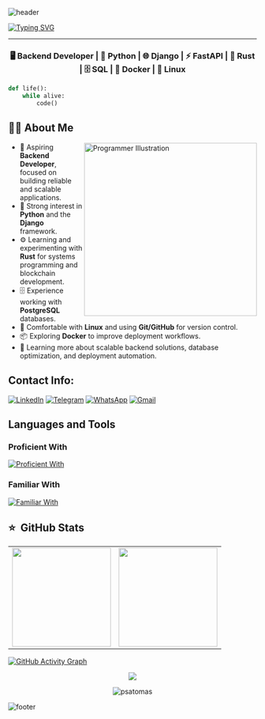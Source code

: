 ![header](https://capsule-render.vercel.app/api?type=waving&height=150&color=0:0f2027,100:1f7fff&section=header&reversal=false&animation=twinkling)

[![Typing SVG](https://readme-typing-svg.herokuapp.com?size=45&center=true&vCenter=true&width=1000&color=0:0f2027&lines=Welcome+to+Itay+Cohen's+Github+Profile!;Backend+Developer;Devops+Engineer)](https://git.io/typing-svg)

---

<h3 align="center">
🖥️ Backend Developer | 🐍 Python | 🌐 Django | ⚡ FastAPI | 🦀 Rust | 🗄️ SQL | 🐳 Docker | 🐧 Linux
</h3>

```python 
def life():
    while alive:
        code()
```

## 👨‍💻 About Me  

<img src="./assets/programmer.png" alt="Programmer Illustration" width="350" align="right">

- 🎯 Aspiring **Backend Developer**, focused on building reliable and scalable applications.  
- 🐍 Strong interest in **Python** and the **Django** framework.  
- ⚙️ Learning and experimenting with **Rust** for systems programming and blockchain development.  
- 🗄️ Experience working with **PostgreSQL** databases.  
- 🐧 Comfortable with **Linux** and using **Git/GitHub** for version control.  
- 📦 Exploring **Docker** to improve deployment workflows.  
- 🌱 Learning more about scalable backend solutions, database optimization, and deployment automation.

## Contact Info:
[![LinkedIn](https://img.shields.io/badge/LinkedIn-0A66C2?style=for-the-badge&logo=linkedin&logoColor=white)](https://linkedin.com/in/psatomas)
[![Telegram](https://img.shields.io/badge/Telegram-26A5E4?style=for-the-badge&logo=telegram&logoColor=white)](https://t.me/tomaspsa)
[![WhatsApp](https://img.shields.io/badge/WhatsApp-25D366?style=for-the-badge&logo=whatsapp&logoColor=white)](https://wa.me/+558196914490)
[![Gmail](https://img.shields.io/badge/Gmail-D14836?style=for-the-badge&logo=gmail&logoColor=white)](mailto:tomaspsaraujo@gmail.com)

## Languages and Tools

### Proficient With
[![Proficient With](https://skillicons.dev/icons?i=python,django,fastapi,rust,postgresql,docker,linux,git,github,vscode)](https://github.com/psatomas)

### Familiar With
[![Familiar With](https://skillicons.dev/icons?i=react,nextjs,typescript,html,css,javascript)](https://github.com/psatomas)

## ⭐️ &nbsp;GitHub Stats

<table align="center">
  <tr>
    <td>
      <img src="https://github-readme-stats.vercel.app/api?username=psatomas&show_icons=true&theme=react&hide_border=false&count_private=true&bg_color=0f2027&title_color=1f7fff&text_color=ffffff&icon_color=00ffea&border_radius=15" height="200px"/>
    </td>
    <td>
      <img src="https://github-readme-stats.vercel.app/api/top-langs/?username=psatomas&layout=compact&theme=react&hide_border=false&bg_color=0f2027&title_color=1f7fff&text_color=ffffff&border_radius=15" height="200px"/>
    </td>
  </tr>
</table>

[![GitHub Activity Graph](https://github-readme-activity-graph.vercel.app/graph?username=psatomas&bg_color=0d1117&color=1f7fff&line=00ffea&point=00ffea&area=true&area_color=00ffea&hide_border=true)](https://github.com/psatomas)

<p align="center"><img src="https://wakatime.com/badge/user/1365cb87-1cc0-4564-b486-b45888a5bbe3.svg" /></p>

<p align="center"> <img src="https://komarev.com/ghpvc/?username=psatomas" alt="psatomas" /> </p>

![footer](https://capsule-render.vercel.app/api?type=waving&height=150&color=0:0f2027,100:1f7fff&section=footer&reversal=false&animation=twinkling)

<!--
**ec200000/ec200000** is a ✨ _special_ ✨ repository because its `README.md` (this file) appears on your GitHub profile.

Here are some ideas to get you started:

- 🔭 I’m currently working on ...
- 🌱 I’m currently learning ...
- 👯 I’m looking to collaborate on ...
- 🤔 I’m looking for help with ...
- 💬 Ask me about ...
- 📫 How to reach me: ...
- 😄 Pronouns: ...
- ⚡ Fun fact: ...
-->
